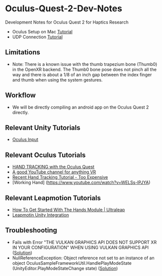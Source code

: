 # Oculus-Quest-2-Dev-Notes
Development Notes for Oculus Quest 2 for Haptics Research

- Oculus Setup on Mac [Tutorial](https://medium.com/@sofaracing/how-to-develop-for-oculus-quest-on-macos-with-unity-5aa487b80d13)
- UDP Connection [Tutorial](https://forums.oculusvr.com/t5/Oculus-Quest-2-and-Quest/How-to-receive-OSC-Data-via-UDP-IP-on-the-Quest/td-p/816233)

## Limitations

- Note: There is a known issue with the thumb trapezium bone (Thumb0) in the OpenXR backend. The Thumb0 bone pose does not pinch all the way and there is about a 1/8 of an inch gap between the index finger and thumb when using the system gestures.

## Workflow

- We will be directly compiling an android app on the Oculus Quest 2 directly.

## Relevant Unity Tutorials

- [Oculus Input](https://docs.unity3d.com/560/Documentation/Manual/OculusControllers.html)

## Relevant Oculus Tutorials

- [HAND TRACKING with the Oculus Quest](https://www.youtube.com/watch?v=vSia7t_WlbQ&ab_channel=Valem)
- [A good YouTube channel for anything VR](https://www.youtube.com/c/ValemVR/videos)
- [Recent Hand Tracking Tutorial - Too Expensive](https://www.youtube.com/watch?v=jqN4WHL8SYU)
- [Working Hand] (https://www.youtube.com/watch?v=WELSs-lPJYA)

## Relevant Leapmotion Tutorials
- [How To Get Started With The Hands Module | Ultraleap](https://www.youtube.com/watch?v=JTnSuwcfcWc&ab_channel=Ultraleap)
- [Leapmotin Unity Integration](https://developer.leapmotion.com/unity/)

## Troubleshooting

- Fails with Error "THE VULKAN GRAPHICS API DOES NOT SUPPORT XR IN YOUR CONFIGURATION" WHEN USING VULKAN GRAPHICS API ([Solution](https://issuetracker.unity3d.com/issues/build-fails-with-error-the-vulkan-graphics-api-does-not-support-xr-in-your-configuration-when-using-vulkan-graphics-api))
- NullReferenceException: Object reference not set to an instance of an object
OculusSampleFrameworkUtil.HandlePlayModeState (UnityEditor.PlayModeStateChange state) ([Solution](https://forums.oculusvr.com/t5/Oculus-Go-Development/NullReferenceException-from-Oculus-package/td-p/758571/page/2))
